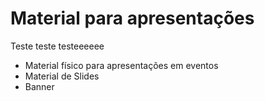 # Material para apresentações
Teste teste testeeeeee
- Material físico para apresentações em eventos
- Material de Slides
- Banner

